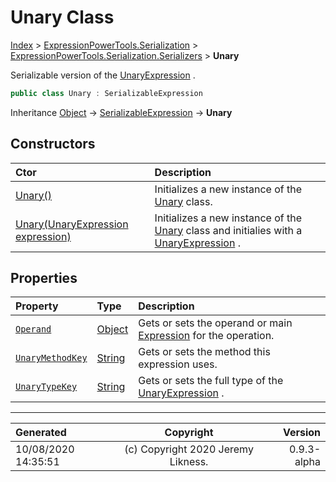 ﻿# Unary Class

[Index](../index.md) > [ExpressionPowerTools.Serialization](ExpressionPowerTools.Serialization.a.md) > [ExpressionPowerTools.Serialization.Serializers](ExpressionPowerTools.Serialization.Serializers.n.md) > **Unary**

Serializable version of the [UnaryExpression](https://docs.microsoft.com/dotnet/api/system.linq.expressions.unaryexpression) .

```csharp
public class Unary : SerializableExpression
```

Inheritance [Object](https://docs.microsoft.com/dotnet/api/system.object) → [SerializableExpression](ExpressionPowerTools.Serialization.Serializers.SerializableExpression.cs.md) → **Unary**

## Constructors

| Ctor | Description |
| :-- | :-- |
| [Unary()](ExpressionPowerTools.Serialization.Serializers.Unary.ctor.md#unary) | Initializes a new instance of the [Unary](ExpressionPowerTools.Serialization.Serializers.Unary.cs.md) class. |
| [Unary(UnaryExpression expression)](ExpressionPowerTools.Serialization.Serializers.Unary.ctor.md#unaryunaryexpression-expression) | Initializes a new instance of the [Unary](ExpressionPowerTools.Serialization.Serializers.Unary.cs.md) class and            initialies with a [UnaryExpression](https://docs.microsoft.com/dotnet/api/system.linq.expressions.unaryexpression) . |
## Properties

| Property | Type | Description |
| :-- | :-- | :-- |
| [`Operand`](ExpressionPowerTools.Serialization.Serializers.Unary.Operand.prop.md) | [Object](https://docs.microsoft.com/dotnet/api/system.object) | Gets or sets the operand or main [Expression](https://docs.microsoft.com/dotnet/api/system.linq.expressions.expression) for the operation. |
| [`UnaryMethodKey`](ExpressionPowerTools.Serialization.Serializers.Unary.UnaryMethodKey.prop.md) | [String](https://docs.microsoft.com/dotnet/api/system.string) | Gets or sets the method this expression uses. |
| [`UnaryTypeKey`](ExpressionPowerTools.Serialization.Serializers.Unary.UnaryTypeKey.prop.md) | [String](https://docs.microsoft.com/dotnet/api/system.string) | Gets or sets the full type of the [UnaryExpression](https://docs.microsoft.com/dotnet/api/system.linq.expressions.unaryexpression) . |


---

| Generated | Copyright | Version |
| :-- | :-: | --: |
| 10/08/2020 14:35:51 | (c) Copyright 2020 Jeremy Likness. | 0.9.3-alpha |
